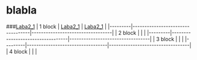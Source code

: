 # blabla
###<a href = "3/Delphi">Laba2_1</a>
| 1 block | <a href = "3/Delphi">Laba2_1</a> | <a href = "3/java">Laba2_1</a>   |
|---------|----------------------------------|----------------------------------|
| 2 block |                                  |                                  |
|---------|----------------------------------|----------------------------------|
| 3 block |                                  |                                  |
|---------|----------------------------------|----------------------------------|
| 4 block |                                  |                                  |
